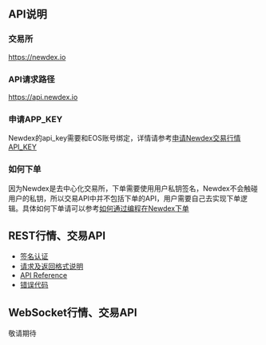 ## API说明

### 交易所

https://newdex.io

### API请求路径

https://api.newdex.io

### 申请APP_KEY

Newdex的api_key需要和EOS账号绑定，详情请参考[申请Newdex交易行情API_KEY](/api-for-cn/signup_app_key.md)  

### 如何下单

因为Newdex是去中心化交易所，下单需要使用用户私钥签名，Newdex不会触碰用户的私钥，所以交易API中并不包括下单的API，用户需要自己去实现下单逻辑。具体如何下单请可以参考[如何通过编程在Newdex下单](/api-for-cn/how_to_make_order.md)  

## REST行情、交易API

* [签名认证](/api-for-cn/REST_authentication.md)
* [请求及返回格式说明](/api-for-cn/REST_request_response.md)
* [API Reference](/api-for-cn/REST_api_reference.md)
* [错误代码](/api-for-cn/REST_error_code.md)


## WebSocket行情、交易API

敬请期待
